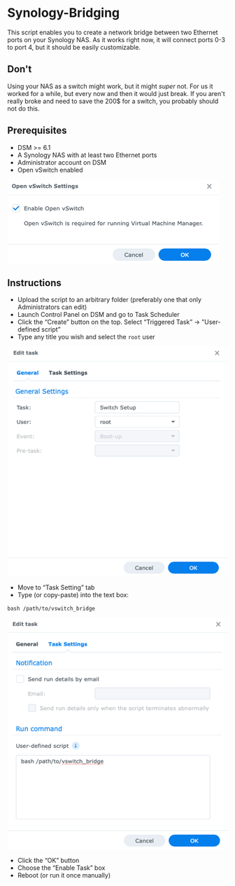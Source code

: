 # Synology-Bridging

This script enables you to create a network bridge between two Ethernet ports on
your Synology NAS. As it works right now, it will connect ports 0-3 to port 4,
but it should be easily customizable.

## Don't

Using your NAS as a switch might work, but it might _super_ not. For us it
worked for a while, but every now and then it would just break. If you aren't
really broke and need to save the 200$ for a switch, you probably should not do
this.

## Prerequisites

- DSM >= 6.1
- A Synology NAS with at least two Ethernet ports
- Administrator account on DSM
- Open vSwitch enabled

![](1.png)

## Instructions

- Upload the script to an arbitrary folder (preferably one that only
  Administrators can edit)
- Launch Control Panel on DSM and go to Task Scheduler
- Click the “Create” button on the top. Select “Triggered Task” → ”User-defined
  script”
- Type any title you wish and select the `root` user

![](2.png)

- Move to “Task Setting” tab
- Type (or copy-paste) into the text box:

```
bash /path/to/vswitch_bridge
```

![](3.png)

- Click the “OK” button
- Choose the “Enable Task” box
- Reboot (or run it once manually)
